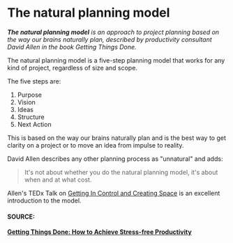 # The natural planning model

_**The natural planning model** is an approach to project planning based on the way our brains naturally plan, described by productivity consultant David Allen in the book Getting Things Done._

The natural planning model is a five-step planning model that works for any kind of project, regardless of size and scope. 

The five steps are: 

1. Purpose
2. Vision
3. Ideas
4. Structure
5. Next Action

This is based on the way our brains naturally plan and is the best way to get clarity on a project or to move an idea from impulse to reality. 

David Allen describes any other planning process as "unnatural" and adds: 

> It's not about whether you do the natural planning model, it's about when and at what cost.

Allen's TEDx Talk on [Getting In Control and Creating Space](https://www.youtube.com/watch?v=kOSFxKaqOm4&t=861s) is an excellent introduction to the model.

#### **SOURCE:** 

[**Getting Things Done: How to Achieve Stress-free Productivity**](https://www.goodreads.com/book/show/1633.Getting_Things_Done)

